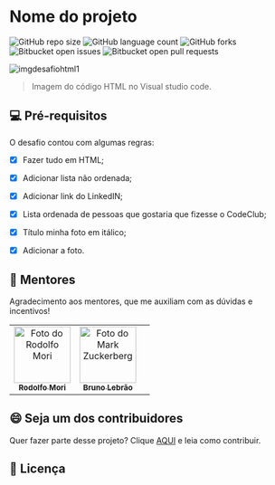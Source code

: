 # Nome do projeto


![GitHub repo size](https://img.shields.io/github/repo-size/iuricode/README-template?style=for-the-badge)
![GitHub language count](https://img.shields.io/github/languages/count/iuricode/README-template?style=for-the-badge)
![GitHub forks](https://img.shields.io/github/forks/iuricode/README-template?style=for-the-badge)
![Bitbucket open issues](https://img.shields.io/bitbucket/issues/iuricode/README-template?style=for-the-badge)
![Bitbucket open pull requests](https://img.shields.io/bitbucket/pr-raw/iuricode/README-template?style=for-the-badge)

![imgdesafiohtml1](https://user-images.githubusercontent.com/95030203/155010659-3d9f539d-26a3-4b6b-97d5-7e2808d64f59.png)

> Imagem do código HTML no Visual studio code.
> 
## 💻 Pré-requisitos

O desafio contou com algumas regras:

- [x] Fazer tudo em HTML;
- [x] Adicionar lista não ordenada;
- [x] Adicionar link do LinkedIN;
- [x] Lista ordenada de pessoas que gostaria que fizesse o CodeClub;
- [x] Título minha foto em itálico;
- [x] Adicionar a foto.


## 🤝 Mentores

Agradecimento aos mentores, que me auxiliam com as dúvidas e incentivos!

<table>
  <tr>
    <td align="center">
      <a href="#">
        <img src="https://user-images.githubusercontent.com/95030203/155012879-fc6991b4-5357-4675-9ef5-1dd56f795265.png" width="100px;" alt="Foto do Rodolfo Mori"/><br>
        <sub>
          <b>Rodolfo Mori</b>
        </sub>
      </a>
    </td>
    <td align="center">
      <a href="#">
        <img src="https://user-images.githubusercontent.com/95030203/155013519-cf1dae72-c60c-4890-8538-2cd0fc9b1141.png" width="100px;" alt="Foto do Mark Zuckerberg"/><br>
        <sub>
          <b>Bruno Lebrão</b>
        </sub>
      </a>
    </td>
    <td align="center">
     </tr>
</table>


## 😄 Seja um dos contribuidores<br>

Quer fazer parte desse projeto? Clique [AQUI](CONTRIBUTING.md) e leia como contribuir.

## 📝 Licença
